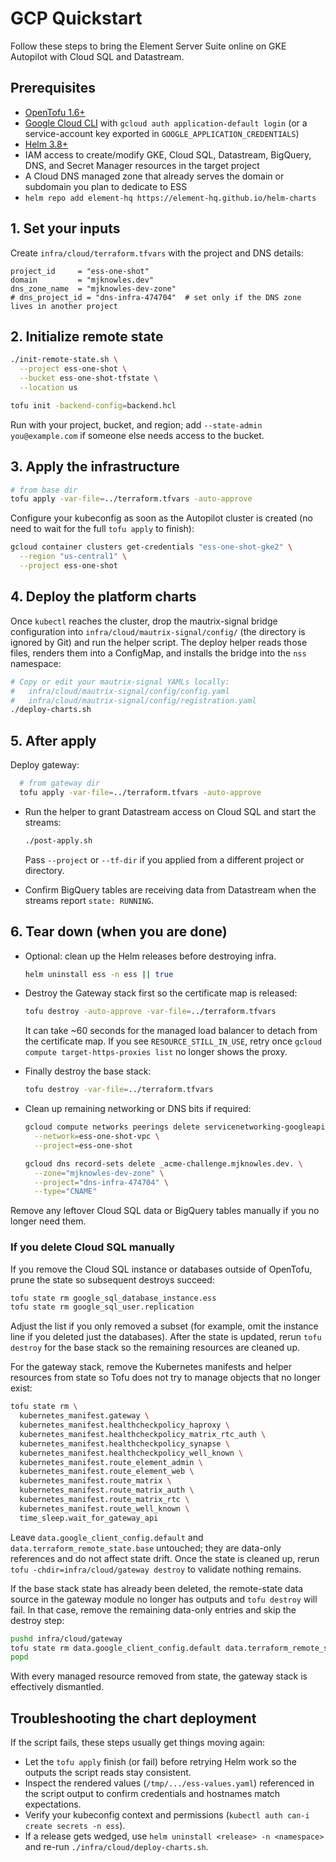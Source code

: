 # GCP Quickstart

Follow these steps to bring the Element Server Suite online on GKE Autopilot with Cloud SQL and Datastream.

## Prerequisites

- [OpenTofu 1.6+](https://opentofu.org/)
- [Google Cloud CLI](https://cloud.google.com/sdk/docs/install) with `gcloud auth application-default login` (or a service-account key exported in `GOOGLE_APPLICATION_CREDENTIALS`)
- [Helm 3.8+](https://helm.sh/)
- IAM access to create/modify GKE, Cloud SQL, Datastream, BigQuery, DNS, and Secret Manager resources in the target project
- A Cloud DNS managed zone that already serves the domain or subdomain you plan to dedicate to ESS
- `helm repo add element-hq https://element-hq.github.io/helm-charts`

## 1. Set your inputs

Create `infra/cloud/terraform.tfvars` with the project and DNS details:

```hcl
project_id     = "ess-one-shot"
domain         = "mjknowles.dev"
dns_zone_name  = "mjknowles-dev-zone"
# dns_project_id = "dns-infra-474704"  # set only if the DNS zone lives in another project
```

## 2. Initialize remote state

```bash
./init-remote-state.sh \
  --project ess-one-shot \
  --bucket ess-one-shot-tfstate \
  --location us

tofu init -backend-config=backend.hcl
```

Run with your project, bucket, and region; add `--state-admin you@example.com` if someone else needs access to the bucket.

## 3. Apply the infrastructure

```bash
# from base dir
tofu apply -var-file=../terraform.tfvars -auto-approve

```

Configure your kubeconfig as soon as the Autopilot cluster is created (no need to wait for the full `tofu apply` to finish):

```bash
gcloud container clusters get-credentials "ess-one-shot-gke2" \
  --region "us-central1" \
  --project ess-one-shot
```

## 4. Deploy the platform charts

Once `kubectl` reaches the cluster, drop the mautrix-signal bridge configuration into `infra/cloud/mautrix-signal/config/` (the directory is ignored by Git) and run the helper script. The deploy helper reads those files, renders them into a ConfigMap, and installs the bridge into the `nss` namespace:

```bash
# Copy or edit your mautrix-signal YAMLs locally:
#   infra/cloud/mautrix-signal/config/config.yaml
#   infra/cloud/mautrix-signal/config/registration.yaml
./deploy-charts.sh
```

## 5. After apply

Deploy gateway:

```bash
  # from gateway dir
  tofu apply -var-file=../terraform.tfvars -auto-approve
```

- Run the helper to grant Datastream access on Cloud SQL and start the streams:

  ```bash
  ./post-apply.sh
  ```

  Pass `--project` or `--tf-dir` if you applied from a different project or directory.

- Confirm BigQuery tables are receiving data from Datastream when the streams report `state: RUNNING`.

## 6. Tear down (when you are done)

- Optional: clean up the Helm releases before destroying infra.

  ```bash
  helm uninstall ess -n ess || true
  ```

- Destroy the Gateway stack first so the certificate map is released:

  ```bash
  tofu destroy -auto-approve -var-file=../terraform.tfvars
  ```

  It can take ~60 seconds for the managed load balancer to detach from the certificate map. If you see `RESOURCE_STILL_IN_USE`, retry once `gcloud compute target-https-proxies list` no longer shows the proxy.

- Finally destroy the base stack:

  ```bash
  tofu destroy -var-file=../terraform.tfvars
  ```

- Clean up remaining networking or DNS bits if required:

  ```bash
  gcloud compute networks peerings delete servicenetworking-googleapis-com \
    --network=ess-one-shot-vpc \
    --project=ess-one-shot

  gcloud dns record-sets delete _acme-challenge.mjknowles.dev. \
    --zone="mjknowles-dev-zone" \
    --project="dns-infra-474704" \
    --type="CNAME"
  ```

Remove any leftover Cloud SQL data or BigQuery tables manually if you no longer need them.

### If you delete Cloud SQL manually

If you remove the Cloud SQL instance or databases outside of OpenTofu, prune the state so subsequent destroys succeed:

```bash
tofu state rm google_sql_database_instance.ess
tofu state rm google_sql_user.replication
```

Adjust the list if you only removed a subset (for example, omit the instance line if you deleted just the databases). After the state is updated, rerun `tofu destroy` for the base stack so the remaining resources are cleaned up.

For the gateway stack, remove the Kubernetes manifests and helper resources from state so Tofu does not try to manage objects that no longer exist:

```bash
tofu state rm \
  kubernetes_manifest.gateway \
  kubernetes_manifest.healthcheckpolicy_haproxy \
  kubernetes_manifest.healthcheckpolicy_matrix_rtc_auth \
  kubernetes_manifest.healthcheckpolicy_synapse \
  kubernetes_manifest.healthcheckpolicy_well_known \
  kubernetes_manifest.route_element_admin \
  kubernetes_manifest.route_element_web \
  kubernetes_manifest.route_matrix \
  kubernetes_manifest.route_matrix_auth \
  kubernetes_manifest.route_matrix_rtc \
  kubernetes_manifest.route_well_known \
  time_sleep.wait_for_gateway_api
```

Leave `data.google_client_config.default` and `data.terraform_remote_state.base` untouched; they are data-only references and do not affect state drift. Once the state is cleaned up, rerun `tofu -chdir=infra/cloud/gateway destroy` to validate nothing remains.

If the base stack state has already been deleted, the remote-state data source in the gateway module no longer has outputs and `tofu destroy` will fail. In that case, remove the remaining data-only entries and skip the destroy step:

```bash
pushd infra/cloud/gateway
tofu state rm data.google_client_config.default data.terraform_remote_state.base || true
popd
```

With every managed resource removed from state, the gateway stack is effectively dismantled.

## Troubleshooting the chart deployment

If the script fails, these steps usually get things moving again:

- Let the `tofu apply` finish (or fail) before retrying Helm work so the outputs the script reads stay consistent.
- Inspect the rendered values (`/tmp/.../ess-values.yaml`) referenced in the script output to confirm credentials and hostnames match expectations.
- Verify your kubeconfig context and permissions (`kubectl auth can-i create secrets -n ess`).
- If a release gets wedged, use `helm uninstall <release> -n <namespace>` and re-run `./infra/cloud/deploy-charts.sh`.

```

```
